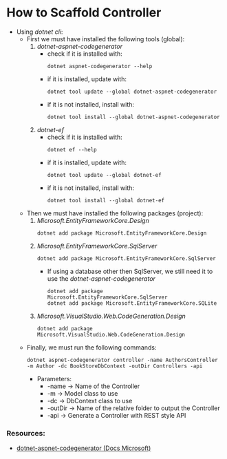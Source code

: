 # How to Scaffold Controller

- Using _dotnet cli_:
  - First we must have installed the following tools (global):
    1. _dotnet-aspnet-codegenerator_
       - check if it is installed with:
            ```
            dotnet aspnet-codegenerator --help
            ```
       - if it is installed, update with:
            ```
            dotnet tool update --global dotnet-aspnet-codegenerator
            ```
       - if it is not installed, install with:
            ```
            dotnet tool install --global dotnet-aspnet-codegenerator
            ```
    2. _dotnet-ef_
       - check if it is installed with:
            ```
            dotnet ef --help
            ```
       - if it is installed, update with:
            ```
            dotnet tool update --global dotnet-ef
            ```
       - if it is not installed, install with:
            ```
            dotnet tool install --global dotnet-ef
            ```
  - Then we must have installed the following packages (project):
    1. _Microsoft.EntityFrameworkCore.Design_
        ```
        dotnet add package Microsoft.EntityFrameworkCore.Design
        ```
    2. _Microsoft.EntityFrameworkCore.SqlServer_
        ```
        dotnet add package Microsoft.EntityFrameworkCore.SqlServer
        ```
       - If using a database other then SqlServer, we still need it to use the _dotnet-aspnet-codegenerator_
            ```
            dotnet add package Microsoft.EntityFrameworkCore.SqlServer
            dotnet add package Microsoft.EntityFrameworkCore.SQLite
            ```
    3. _Microsoft.VisualStudio.Web.CodeGeneration.Design_
        ```
        dotnet add package Microsoft.VisualStudio.Web.CodeGeneration.Design
        ```
  - Finally, we must run the following commands:
    ```
    dotnet aspnet-codegenerator controller -name AuthorsController -m Author -dc BookStoreDbContext -outDir Controllers -api
    ```
    - Parameters:
      - -name -> Name of the Controller
      - -m -> Model class to use
      - -dc -> DbContext class to use
      - -outDir -> Name of the relative folder to output the Controller
      - -api -> Generate a Controller with REST style API

### Resources:

- [dotnet-aspnet-codegenerator (Docs Microsoft)](https://docs.microsoft.com/en-us/aspnet/core/fundamentals/tools/dotnet-aspnet-codegenerator?view=aspnetcore-6.0)
